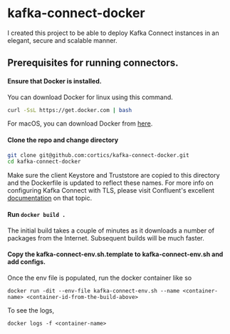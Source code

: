 # kafka-connect-docker

I created this project to be able to deploy Kafka Connect instances in an elegant, secure and scalable manner. 

## Prerequisites for running connectors. 

#### Ensure that Docker is installed. 

You can download Docker for linux using this command.

```bash
curl -SsL https://get.docker.com | bash
```
For macOS, you can download Docker from [here](https://docs.docker.com/docker-for-mac/install/#download-docker-for-mac).

#### Clone the repo and change directory

```bash
git clone git@github.com:cortics/kafka-connect-docker.git
cd kafka-connect-docker
```

Make sure the client Keystore and Truststore are copied to this directory and the Dockerfile is updated to reflect these names. For more info on configuring Kafka Connect with TLS, please visit Confluent's excellent [documentation](http://docs.confluent.io/current/connect/security.html) on that topic.

#### Run ```docker build .```

The initial build takes a couple of minutes as it downloads a number of packages from the Internet. Subsequent builds will be much faster. 

#### Copy the kafka-connect-env.sh.template to kafka-connect-env.sh and add configs.

Once the env file is populated, run the docker container like so 

```docker run -dit --env-file kafka-connect-env.sh --name <container-name> <container-id-from-the-build-above>```

To see the logs,

```docker logs -f <container-name>```


